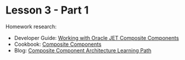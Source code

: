 # Lesson 3 - Part 1

Homework research:

   * Developer Guide: [Working with Oracle JET Composite Components](https://docs.oracle.com/middleware/jet410/jet/developer/GUID-A516B8F8-B6CC-4B89-9AD9-3667B1175E15.htm#JETDG-GUID-A516B8F8-B6CC-4B89-9AD9-3667B1175E15)
   * Cookbook: [Composite Components](http://www.oracle.com/webfolder/technetwork/jet/jetCookbook.html?component=composite&demo=basic)
   * Blog: [Composite Component Architecture Learning Path](https://blogs.oracle.com/groundside/cca)